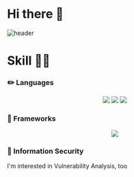 # Hi there 👋

![header](https://capsule-render.vercel.app/api?type=Cylinder&color=983&height=300&section=header&text=Wanna%20be%20%Gosu%20Engineer&fontSize=70&animation=blinking)


# Skill 🧑🏻         
   
### ✏️ Languages

<center>
<img src="https://img.shields.io/badge/java-007396?style=for-the-badge&logo=java&logoColor=white">
<img src="https://img.shields.io/badge/python-3776AB?style=for-the-badge&logo=python&logoColor=white">
<img src="https://img.shields.io/badge/JavaScript-F7DF1E?style=for-the-badge&logo=javascript&logoColor=white">
</center>

### 🚉 Frameworks

<center>
<img src="https://img.shields.io/badge/springboot-6DB33F?style=for-the-badge&logo=springboot&logoColor=white">
</center>

### 🔐 Information Security

I'm interested in Vulnerability Analysis, too
